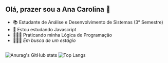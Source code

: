 ## Olá, prazer sou a Ana Carolina 👋
- 📚 Estudante de Análise e Desenvolvimento de Sistemas (3° Semestre)
- 🌱 Estou estudando Javascript
- 🧗🏻‍♀️ Praticando minha Lógica de Programação
- 🏃🏽‍♀️ *Em busca de um estágio*
##
![Anurag's GitHub stats](https://github-readme-stats.vercel.app/api?username=Anaaguiarp&show_icons=true&theme=tokyonight)
![Top Langs](https://github-readme-stats.vercel.app/api/top-langs/?username=Anaaguiarp&hide_progress=compact&theme=tokyonight)
